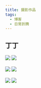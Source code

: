 ```yaml
---
title: 摄影作品
tags: 
  - 博客
  - 日常折腾
---
```


## 丁丁

<div class="image-preview">
  <img src="https://mars0run.notion.site/image/https%3A%2F%2Fs3-us-west-2.amazonaws.com%2Fsecure.notion-static.com%2F2e419e54-a89c-40ad-8d1b-c5a12dd82c62%2FUntitled.png?id=f6471d78-e4d5-42de-8a96-a851b9cf4826&table=block&spaceId=7472f6c4-ea2e-45de-b643-908ef53dae3e&width=2000&userId=&cache=v2" />
  <img src="https://mars0run.notion.site/image/https%3A%2F%2Fs3-us-west-2.amazonaws.com%2Fsecure.notion-static.com%2Ffd069322-ad08-4d20-bafb-093f9259c299%2FUntitled.png?id=5abf1225-a2bf-4cb5-8e96-6cfced367c04&table=block&spaceId=7472f6c4-ea2e-45de-b643-908ef53dae3e&width=2000&userId=&cache=v2" />
</div>
<br>
<div class="image-preview">
  <img src="https://mars0run.notion.site/image/https%3A%2F%2Fs3-us-west-2.amazonaws.com%2Fsecure.notion-static.com%2F2acad466-cc41-4f56-ab9f-7d057491f28d%2FUntitled.png?id=07957ea9-0236-4bd0-86ef-3fcb8979a0fb&table=block&spaceId=7472f6c4-ea2e-45de-b643-908ef53dae3e&width=1960&userId=&cache=v2" />
  <img src="https://mars0run.notion.site/image/https%3A%2F%2Fs3-us-west-2.amazonaws.com%2Fsecure.notion-static.com%2Feb80ce03-c0ee-4f60-9564-8d2acb208076%2FUntitled.png?id=d59e5491-4c72-4fd8-949f-11005c878598&table=block&spaceId=7472f6c4-ea2e-45de-b643-908ef53dae3e&width=1960&userId=&cache=v2" />
</div>
<br>
<div class="image-preview">
  <img src="https://mars0run.notion.site/image/https%3A%2F%2Fs3-us-west-2.amazonaws.com%2Fsecure.notion-static.com%2Fa65a9deb-55fe-4af9-ac88-922e2ef5be20%2FUntitled.png?id=5654f382-e1a5-46a8-8c42-f96bcd8a1a0c&table=block&spaceId=7472f6c4-ea2e-45de-b643-908ef53dae3e&width=2000&userId=&cache=v2" />
  <img src="https://mars0run.notion.site/image/https%3A%2F%2Fs3-us-west-2.amazonaws.com%2Fsecure.notion-static.com%2F52c0ae9b-98e9-45da-b573-ac35643f398d%2FUntitled.png?id=308add7d-4208-4862-999d-b63dcf274f14&table=block&spaceId=7472f6c4-ea2e-45de-b643-908ef53dae3e&width=2000&userId=&cache=v2" />
</div>